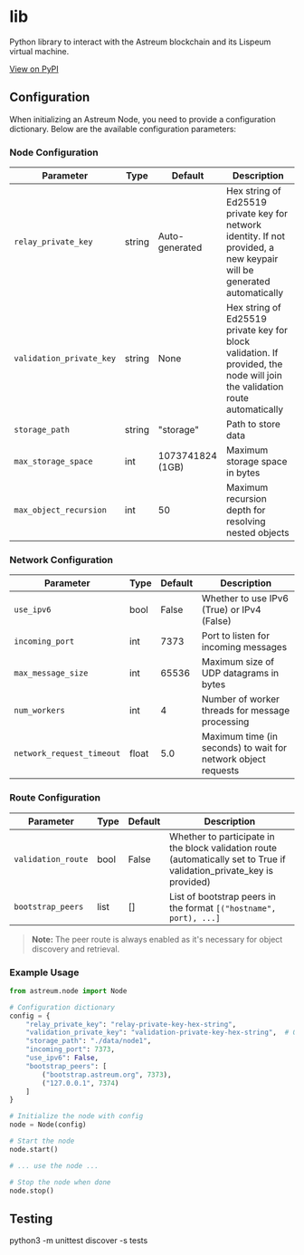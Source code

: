 # lib

Python library to interact with the Astreum blockchain and its Lispeum virtual machine.

[View on PyPI](https://pypi.org/project/astreum/)

## Configuration

When initializing an Astreum Node, you need to provide a configuration dictionary. Below are the available configuration parameters:

### Node Configuration

| Parameter | Type | Default | Description |
|-----------|------|---------|-------------|
| `relay_private_key` | string | Auto-generated | Hex string of Ed25519 private key for network identity. If not provided, a new keypair will be generated automatically |
| `validation_private_key` | string | None | Hex string of Ed25519 private key for block validation. If provided, the node will join the validation route automatically |
| `storage_path` | string | "storage" | Path to store data |
| `max_storage_space` | int | 1073741824 (1GB) | Maximum storage space in bytes |
| `max_object_recursion` | int | 50 | Maximum recursion depth for resolving nested objects |

### Network Configuration

| Parameter | Type | Default | Description |
|-----------|------|---------|-------------|
| `use_ipv6` | bool | False | Whether to use IPv6 (True) or IPv4 (False) |
| `incoming_port` | int | 7373 | Port to listen for incoming messages |
| `max_message_size` | int | 65536 | Maximum size of UDP datagrams in bytes |
| `num_workers` | int | 4 | Number of worker threads for message processing |
| `network_request_timeout` | float | 5.0 | Maximum time (in seconds) to wait for network object requests |

### Route Configuration

| Parameter | Type | Default | Description |
|-----------|------|---------|-------------|
| `validation_route` | bool | False | Whether to participate in the block validation route (automatically set to True if validation_private_key is provided) |
| `bootstrap_peers` | list | [] | List of bootstrap peers in the format `[("hostname", port), ...]` |

> **Note:** The peer route is always enabled as it's necessary for object discovery and retrieval.

### Example Usage

```python
from astreum.node import Node

# Configuration dictionary
config = {
    "relay_private_key": "relay-private-key-hex-string",
    "validation_private_key": "validation-private-key-hex-string",  # Optional, for validator nodes
    "storage_path": "./data/node1",
    "incoming_port": 7373,
    "use_ipv6": False,
    "bootstrap_peers": [
        ("bootstrap.astreum.org", 7373),
        ("127.0.0.1", 7374)
    ]
}

# Initialize the node with config
node = Node(config)

# Start the node
node.start()

# ... use the node ...

# Stop the node when done
node.stop()
```

## Testing

python3 -m unittest discover -s tests

